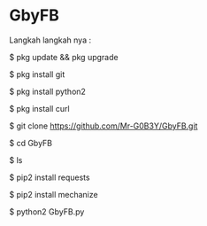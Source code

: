 # GbyFB

Langkah langkah nya :

$ pkg update && pkg upgrade

$ pkg install git

$ pkg install python2

$ pkg install curl

$ git clone https://github.com/Mr-G0B3Y/GbyFB.git

$ cd GbyFB

$ ls

$ pip2 install requests

$ pip2 install mechanize

$ python2 GbyFB.py
